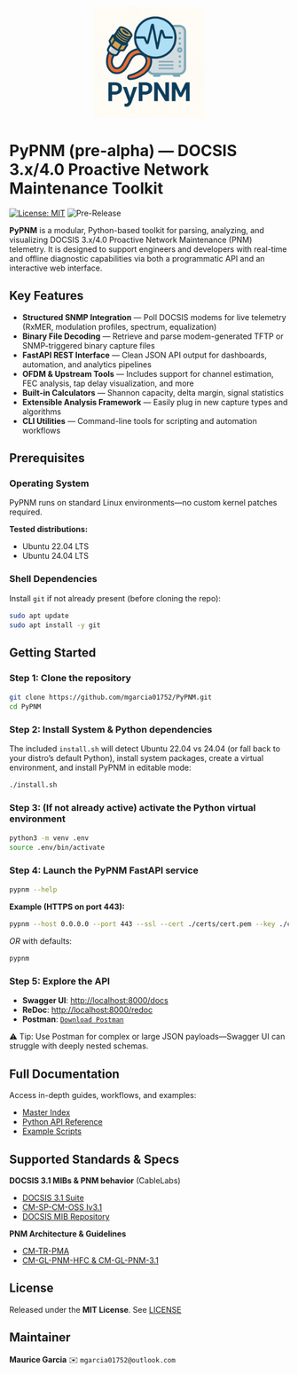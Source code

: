 <p align="center">
  <a href="documentation/master-index.md">
    <picture>
      <!-- when in dark mode, use the dark logo -->
      <source srcset="documentation/images/logo/pypnm-dark-mode.png" media="(prefers-color-scheme: dark)" />
      <!-- fallback (light mode) -->
      <img src="documentation/images/logo/pypnm-light-mode.png" alt="PyPNM Logo" width="200" />
    </picture>
  </a>
</p>

# PyPNM (pre-alpha) — DOCSIS 3.x/4.0 Proactive Network Maintenance Toolkit

[![License: MIT](https://img.shields.io/badge/License-MIT-blue)](LICENSE)
![Pre-Release](https://img.shields.io/badge/release-pre--alpha-lightgrey)

**PyPNM** is a modular, Python-based toolkit for parsing, analyzing, and visualizing DOCSIS 3.x/4.0 Proactive Network Maintenance (PNM) telemetry. It is designed to support engineers and developers with real-time and offline diagnostic capabilities via both a programmatic API and an interactive web interface.

## Key Features

- **Structured SNMP Integration** — Poll DOCSIS modems for live telemetry (RxMER, modulation profiles, spectrum, equalization)
- **Binary File Decoding** — Retrieve and parse modem-generated TFTP or SNMP-triggered binary capture files
- **FastAPI REST Interface** — Clean JSON API output for dashboards, automation, and analytics pipelines
- **OFDM & Upstream Tools** — Includes support for channel estimation, FEC analysis, tap delay visualization, and more
- **Built-in Calculators** — Shannon capacity, delta margin, signal statistics
- **Extensible Analysis Framework** — Easily plug in new capture types and algorithms
- **CLI Utilities** — Command-line tools for scripting and automation workflows

## Prerequisites

### Operating System

PyPNM runs on standard Linux environments—no custom kernel patches required.

**Tested distributions:**

* Ubuntu 22.04 LTS
* Ubuntu 24.04 LTS

### Shell Dependencies

Install `git` if not already present (before cloning the repo):

```bash
sudo apt update
sudo apt install -y git
```

## Getting Started

### Step 1: Clone the repository

```bash
git clone https://github.com/mgarcia01752/PyPNM.git
cd PyPNM
```

### Step 2: Install System & Python dependencies

The included `install.sh` will detect Ubuntu 22.04 vs 24.04 (or fall back to your distro’s default Python), install system packages, create a virtual environment, and install PyPNM in editable mode:

```bash
./install.sh
```

### Step 3: (If not already active) activate the Python virtual environment

```bash
python3 -m venv .env
source .env/bin/activate
```

### Step 4: Launch the PyPNM FastAPI service

```bash
pypnm --help
```

**Example (HTTPS on port 443):**

```bash
pypnm --host 0.0.0.0 --port 443 --ssl --cert ./certs/cert.pem --key ./certs/key.pem
```

*OR* with defaults:

```bash
pypnm
```

### Step 5: Explore the API

- **Swagger UI**: [http://localhost:8000/docs](http://localhost:8000/docs)
- **ReDoc**:     [http://localhost:8000/redoc](http://localhost:8000/redoc)
- **Postman**:   [`Download Postman`](https://www.postman.com/downloads/)

⚠️ Tip: Use Postman for complex or large JSON payloads—Swagger UI can struggle with deeply nested schemas.

## Full Documentation

Access in-depth guides, workflows, and examples:

- [Master Index](documentation/master-index.md)
- [Python API Reference](documentation/api/python/index.md)
- [Example Scripts](documentation/examples/index.md)

## Supported Standards & Specs

**DOCSIS 3.1 MIBs & PNM behavior** (CableLabs)

- [DOCSIS 3.1 Suite](https://www.cablelabs.com/specifications/search?category=DOCSIS&subcat=DOCSIS%203.1)
- [CM-SP-CM-OSS Iv3.1](https://www.cablelabs.com/specifications/CM-SP-CM-OSSIv3.1)
- [DOCSIS MIB Repository](https://mibs.cablelabs.com/MIBs/DOCSIS/)

**PNM Architecture & Guidelines**

- [CM-TR-PMA](https://www.cablelabs.com/specifications/CM-TR-PMA)
- [CM-GL-PNM-HFC & CM-GL-PNM-3.1](https://www.cablelabs.com/specifications/CM-GL-PNM-HFC)

## License

Released under the **MIT License**. See [LICENSE](LICENSE)

## Maintainer

**Maurice Garcia**
✉️ `mgarcia01752@outlook.com`
